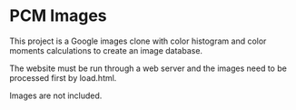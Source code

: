 # PCM Images

This project is a Google images clone with color histogram and color moments calculations to create an image database.

The website must be run through a web server and the images need to be processed first by load.html.

Images are not included.
